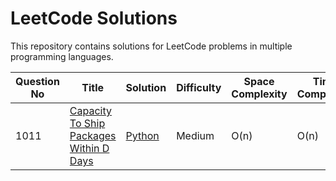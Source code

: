 # LeetCode Solutions

This repository contains solutions for LeetCode problems in multiple programming languages.

| Question No | Title | Solution | Difficulty | Space Complexity | Time Complexity |
|-------------|-------|----------|------------|------------------|-----------------|
| 1011 | [Capacity To Ship Packages Within D Days](https://leetcode.com/problems/capacity-to-ship-packages-within-d-days) | [Python](./Solutions/1011.%20Capacity%20To%20Ship%20Packages%20Within%20D%20Days.py) | Medium | O(n) | O(n) |
